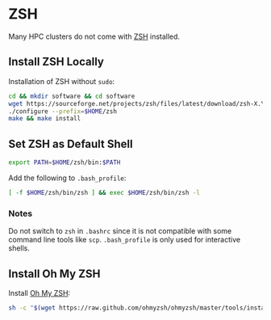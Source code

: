# ZSH

Many HPC clusters do not come with [ZSH](https://www.zsh.org/) installed.

## Install ZSH Locally

Installation of ZSH without `sudo`:

```bash
cd && mkdir software && cd software
wget https://sourceforge.net/projects/zsh/files/latest/download/zsh-X.Y.tar.xz
./configure --prefix=$HOME/zsh
make && make install
```

## Set ZSH as Default Shell

```bash
export PATH=$HOME/zsh/bin:$PATH
```

Add the following to `.bash_profile`:

```bash
[ -f $HOME/zsh/bin/zsh ] && exec $HOME/zsh/bin/zsh -l
```

### Notes

Do not switch to `zsh` in `.bashrc` since it is not compatible with some command line tools like `scp`. `.bash_profile` is only used for interactive shells.

## Install Oh My ZSH

Install [Oh My ZSH](https://ohmyz.sh/):

```bash
sh -c "$(wget https://raw.github.com/ohmyzsh/ohmyzsh/master/tools/install.sh -O -)"
```
